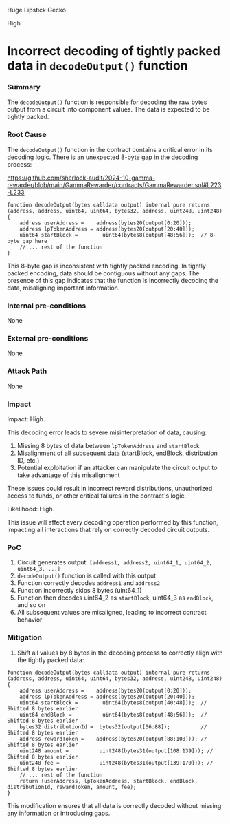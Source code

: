 Huge Lipstick Gecko

High

# Incorrect decoding of tightly packed data in `decodeOutput()` function

### Summary

The `decodeOutput()` function is responsible for decoding the raw bytes output from a circuit into component values. The data is expected to be tightly packed.

### Root Cause

The `decodeOutput()` function in the contract contains a critical error in its decoding logic. There is an unexpected 8-byte gap in the decoding process:

<https://github.com/sherlock-audit/2024-10-gamma-rewarder/blob/main/GammaRewarder/contracts/GammaRewarder.sol#L223-L233>

```solidity
function decodeOutput(bytes calldata output) internal pure returns (address, address, uint64, uint64, bytes32, address, uint248, uint248) {
    address userAddress =    address(bytes20(output[0:20]));
    address lpTokenAddress = address(bytes20(output[20:40]));
    uint64 startBlock =        uint64(bytes8(output[48:56]));  // 8-byte gap here
    // ... rest of the function
}
```

This 8-byte gap is inconsistent with tightly packed encoding. In tightly packed encoding, data should be contiguous without any gaps. The presence of this gap indicates that the function is incorrectly decoding the data, misaligning important information.


### Internal pre-conditions

None

### External pre-conditions

None

### Attack Path

None

### Impact

Impact: High.

This decoding error leads to severe misinterpretation of data, causing:

1. Missing 8 bytes of data between `lpTokenAddress` and `startBlock`
2. Misalignment of all subsequent data (startBlock, endBlock, distribution ID, etc.)
3. Potential exploitation if an attacker can manipulate the circuit output to take advantage of this misalignment

These issues could result in incorrect reward distributions, unauthorized access to funds, or other critical failures in the contract's logic.

Likelihood: High.

This issue will affect every decoding operation performed by this function, impacting all interactions that rely on correctly decoded circuit outputs.


### PoC

1. Circuit generates output: `[address1, address2, uint64_1, uint64_2, uint64_3, ...]`
2. `decodeOutput()` function is called with this output
3. Function correctly decodes `address1` and `address2`
4. Function incorrectly skips 8 bytes (uint64_1)
5. Function then decodes uint64_2 as `startBlock`, uint64_3 as `endBlock`, and so on
6. All subsequent values are misaligned, leading to incorrect contract behavior


### Mitigation

1. Shift all values by 8 bytes in the decoding process to correctly align with the tightly packed data:

```solidity
function decodeOutput(bytes calldata output) internal pure returns (address, address, uint64, uint64, bytes32, address, uint248, uint248) {
    address userAddress =    address(bytes20(output[0:20]));
    address lpTokenAddress = address(bytes20(output[20:40]));
    uint64 startBlock =        uint64(bytes8(output[40:48]));  // Shifted 8 bytes earlier
    uint64 endBlock =          uint64(bytes8(output[48:56]));  // Shifted 8 bytes earlier
    bytes32 distributionId =  bytes32(output[56:88]);          // Shifted 8 bytes earlier
    address rewardToken =    address(bytes20(output[88:108])); // Shifted 8 bytes earlier
    uint248 amount =          uint248(bytes31(output[108:139])); // Shifted 8 bytes earlier
    uint248 fee =             uint248(bytes31(output[139:170])); // Shifted 8 bytes earlier
    // ... rest of the function
    return (userAddress, lpTokenAddress, startBlock, endBlock, distributionId, rewardToken, amount, fee);
}
```

This modification ensures that all data is correctly decoded without missing any information or introducing gaps.